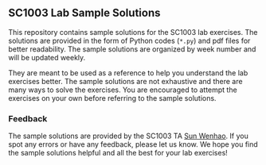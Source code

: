 ## SC1003 Lab Sample Solutions

This repository contains sample solutions for the SC1003 lab exercises. The solutions are provided in the form of Python codes (`*.py`) and pdf files for better readability. The sample solutions are organized by week number and will be updated weekly.

They are meant to be used as a reference to help you understand the lab exercises better. The sample solutions are not exhaustive and there are many ways to solve the exercises. You are encouraged to attempt the exercises on your own before referring to the sample solutions.


### Feedback
The sample solutions are provided by the SC1003 TA [Sun Wenhao](mailto:wenhao006@ntu.edu.sg). If you spot any errors or have any feedback, please let us know. We hope you find the sample solutions helpful and all the best for your lab exercises!